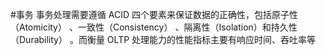 #事务
事务处理需要遵循 ACID 四个要素来保证数据的正确性，包括原子性（Atomicity） 、一致性（Consistency） 、隔离性（Isolation）和持久性（Durability） 。而衡量
OLTP 处理能力的性能指标主要有响应时间、吞吐率等